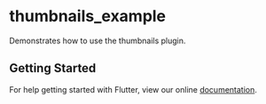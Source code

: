 # thumbnails_example

Demonstrates how to use the thumbnails plugin.

## Getting Started

For help getting started with Flutter, view our online
[documentation](https://flutter.io/).
